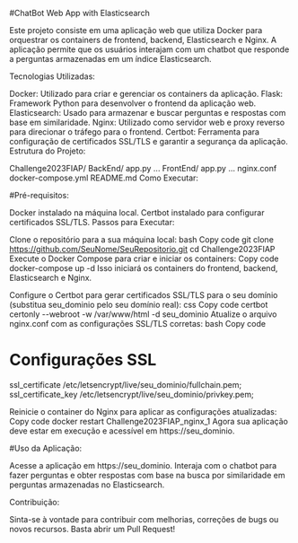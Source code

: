 #ChatBot Web App with Elasticsearch

Este projeto consiste em uma aplicação web que utiliza Docker para orquestrar os containers de frontend, backend, Elasticsearch e Nginx. A aplicação permite que os usuários interajam com um chatbot que responde a perguntas armazenadas em um índice Elasticsearch.

Tecnologias Utilizadas:

Docker: Utilizado para criar e gerenciar os containers da aplicação.
Flask: Framework Python para desenvolver o frontend da aplicação web.
Elasticsearch: Usado para armazenar e buscar perguntas e respostas com base em similaridade.
Nginx: Utilizado como servidor web e proxy reverso para direcionar o tráfego para o frontend.
Certbot: Ferramenta para configuração de certificados SSL/TLS e garantir a segurança da aplicação.
Estrutura do Projeto:

Challenge2023FIAP/
BackEnd/
app.py
...
FrontEnd/
app.py
...
nginx.conf
docker-compose.yml
README.md
Como Executar:

#Pré-requisitos:

Docker instalado na máquina local.
Certbot instalado para configurar certificados SSL/TLS.
Passos para Executar:

Clone o repositório para a sua máquina local:
bash
Copy code
git clone https://github.com/SeuNome/SeuRepositorio.git
cd Challenge2023FIAP
Execute o Docker Compose para criar e iniciar os containers:
Copy code
docker-compose up -d
Isso iniciará os containers do frontend, backend, Elasticsearch e Nginx.

Configure o Certbot para gerar certificados SSL/TLS para o seu domínio (substitua seu_dominio pelo seu domínio real):
css
Copy code
certbot certonly --webroot -w /var/www/html -d seu_dominio
Atualize o arquivo nginx.conf com as configurações SSL/TLS corretas:
bash
Copy code
# Configurações SSL
ssl_certificate /etc/letsencrypt/live/seu_dominio/fullchain.pem;
ssl_certificate_key /etc/letsencrypt/live/seu_dominio/privkey.pem;

Reinicie o container do Nginx para aplicar as configurações atualizadas:
Copy code
docker restart Challenge2023FIAP_nginx_1
Agora sua aplicação deve estar em execução e acessível em https://seu_dominio.

#Uso da Aplicação:

Acesse a aplicação em https://seu_dominio.
Interaja com o chatbot para fazer perguntas e obter respostas com base na busca por similaridade em perguntas armazenadas no Elasticsearch.

Contribuição:

Sinta-se à vontade para contribuir com melhorias, correções de bugs ou novos recursos. Basta abrir um Pull Request!




